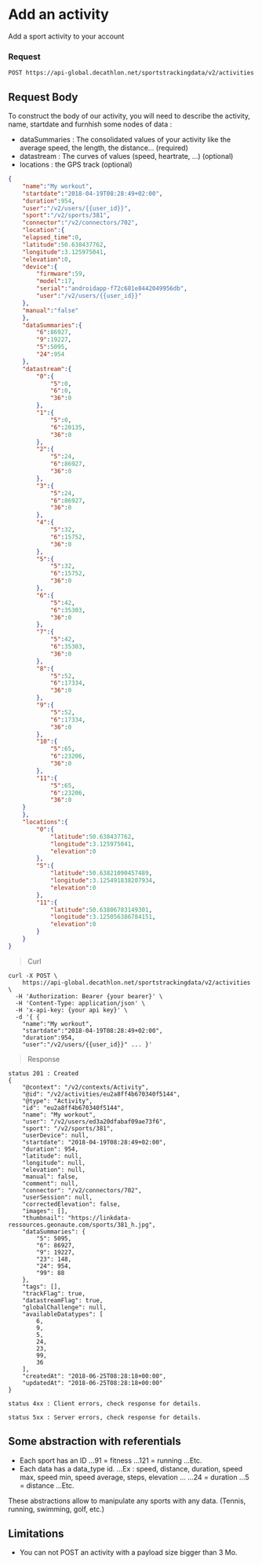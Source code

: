 # Add an activity

Add a sport activity to your account

### Request

`POST https://api-global.decathlon.net/sportstrackingdata/v2/activities`
 

## Request Body
To construct the body of our activity, you will need to describe the activity, name, startdate and furnhish some nodes of data :

* dataSummaries : The consolidated values of your activity like the average speed, the length, the distance... (required)
* datastream : The curves of values (speed,  heartrate, ...) (optional)
* locations : the GPS track (optional)


```json
{
    "name":"My workout",
    "startdate":"2018-04-19T08:28:49+02:00",
    "duration":954,
    "user":"/v2/users/{{user_id}}",
    "sport":"/v2/sports/381",
    "connector":"/v2/connectors/702",
    "location":{
    "elapsed_time":0,
    "latitude":50.638437762,
    "longitude":3.125975041,
    "elevation":0,
    "device":{
        "firmware":59,
        "model":17,
        "serial":"androidapp-f72c681e8442049956db",
        "user":"/v2/users/{{user_id}}"
    },
    "manual":"false"
    },
    "dataSummaries":{
        "6":86927,
        "9":19227,
        "5":5095,
        "24":954
    },
    "datastream":{
        "0":{
            "5":0,
            "6":0,
            "36":0
        },
        "1":{
            "5":0,
            "6":20135,
            "36":0
        },
        "2":{
            "5":24,
            "6":86927,
            "36":0
        },
        "3":{
            "5":24,
            "6":86927,
            "36":0
        },
        "4":{
            "5":32,
            "6":15752,
            "36":0
        },
        "5":{
            "5":32,
            "6":15752,
            "36":0
        },
        "6":{
            "5":42,
            "6":35303,
            "36":0
        },
        "7":{
            "5":42,
            "6":35303,
            "36":0
        },
        "8":{
            "5":52,
            "6":17334,
            "36":0
        },
        "9":{
            "5":52,
            "6":17334,
            "36":0
        },
        "10":{
            "5":65,
            "6":23206,
            "36":0
        },
        "11":{
            "5":65,
            "6":23206,
            "36":0
    }
    },
    "locations":{
        "0":{
            "latitude":50.638437762,
            "longitude":3.125975041,
            "elevation":0
        },
        "5":{
            "latitude":50.63821090457489,
            "longitude":3.125491838207934,
            "elevation":0
        },
        "11":{
            "latitude":50.63806783149301,
            "longitude":3.125056386784151,
            "elevation":0
        }
    }
}
```


> Curl

```shell
curl -X POST \
    https://api-global.decathlon.net/sportstrackingdata/v2/activities \
  -H 'Authorization: Bearer {your bearer}' \
  -H 'Content-Type: application/json' \
  -H 'x-api-key: {your api key}' \
  -d '{	{
	"name":"My workout",
	"startdate":"2018-04-19T08:28:49+02:00",
	"duration":954,
	"user":"/v2/users/{{user_id}}" ... }' 
```




> Response

```
status 201 : Created
{
    "@context": "/v2/contexts/Activity",
    "@id": "/v2/activities/eu2a8ff4b670340f5144",
    "@type": "Activity",
    "id": "eu2a8ff4b670340f5144",
    "name": "My workout",
    "user": "/v2/users/ed3a20dfabaf09ae73f6",
    "sport": "/v2/sports/381",
    "userDevice": null,
    "startdate": "2018-04-19T08:28:49+02:00",
    "duration": 954,
    "latitude": null,
    "longitude": null,
    "elevation": null,
    "manual": false,
    "comment": null,
    "connector": "/v2/connectors/702",
    "userSession": null,
    "correctedElevation": false,
    "images": [],
    "thumbnail": "https://linkdata-ressources.geonaute.com/sports/381_h.jpg",
    "dataSummaries": {
        "5": 5095,
        "6": 86927,
        "9": 19227,
        "23": 148,
        "24": 954,
        "99": 88
    },
    "tags": [],
    "trackFlag": true,
    "datastreamFlag": true,
    "globalChallenge": null,
    "availableDatatypes": [
        6,
        9,
        5,
        24,
        23,
        99,
        36
    ],
    "createdAt": "2018-06-25T08:28:18+00:00",
    "updatedAt": "2018-06-25T08:28:18+00:00"
}

status 4xx : Client errors, check response for details.

status 5xx : Server errors, check response for details.
```


## Some abstraction with referentials
* Each sport has an ID
...91 = fitness
...121 = running
...Etc.
* Each data has a data_type id.
...Ex : speed, distance, duration, speed max, speed min, speed average, steps, elevation ...
...24 = duration
...5 = distance
...Etc.

These abstractions allow to manipulate any sports with any data. (Tennis, running, swimming, golf, etc.)

## Limitations
* You can not POST an activity with a payload size bigger than 3 Mo.

